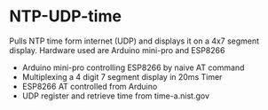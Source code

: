 # NTP-UDP-time

Pulls NTP time form internet (UDP) and displays it on a 4x7 segment display.
Hardware used are Arduino mini-pro and ESP8266 

* Arduino mini-pro controlling ESP8266 by naive AT command
* Multiplexing a 4 digit 7 segment display in 20ms Timer 
* ESP8266 AT controlled from Arduino
* UDP register and retrieve time from time-a.nist.gov

